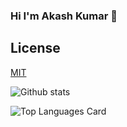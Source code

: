 ### Hi I'm Akash Kumar 👋

<!--
**aklu-10/aklu-10** is a ✨ _special_ ✨ repository because its `README.md` (this file) appears on your GitHub profile.

Here are some ideas to get you started:

- 🔭 I’m currently working on ...
- 🌱 I’m currently learning ...
- 👯 I’m looking to collaborate on ...
- 🤔 I’m looking for help with ...
- 💬 Ask me about ...
- 📫 How to reach me: ...
- 😄 Pronouns: ...
- ⚡ Fun fact: ...
-->

## License

[MIT](https://choosealicense.com/licenses/mit/)

![Github stats](https://github-readme-stats.vercel.app/api?username=aklu-10&theme=highcontrast&show_icons=true&count_private=true)

![Top Languages Card](https://github-readme-stats.vercel.app/api/top-langs/?username=aklu-10&layout=compact)
